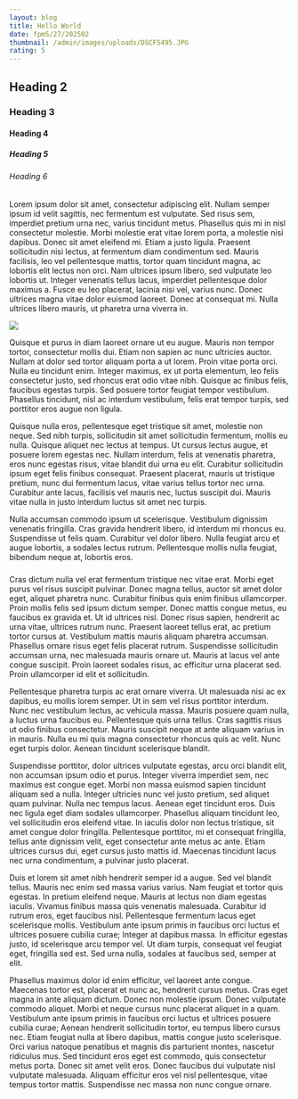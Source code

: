 ```yaml
---
layout: blog
title: Hello World
date: fpm5/27/202502
thumbnail: /admin/images/uploads/DSCF5495.JPG
rating: 5
---
```

## Heading 2

### Heading 3

#### Heading 4

##### Heading 5

###### Heading 6

Lorem ipsum dolor sit amet, consectetur adipiscing elit. Nullam semper ipsum id velit sagittis, nec fermentum est vulputate. Sed risus sem, imperdiet pretium urna nec, varius tincidunt metus. Phasellus quis mi in nisl consectetur molestie. Morbi molestie erat vitae lorem porta, a molestie nisi dapibus. Donec sit amet eleifend mi. Etiam a justo ligula. Praesent sollicitudin nisi lectus, at fermentum diam condimentum sed. Mauris facilisis, leo vel pellentesque mattis, tortor quam tincidunt magna, ac lobortis elit lectus non orci. Nam ultrices ipsum libero, sed vulputate leo lobortis ut. Integer venenatis tellus lacus, imperdiet pellentesque dolor maximus a. Fusce eu leo placerat, lacinia nisi vel, varius nunc. Donec ultrices magna vitae dolor euismod laoreet. Donec at consequat mi. Nulla ultrices libero mauris, ut pharetra urna viverra in.

![](/admin/images/uploads/DSCF5495.JPG)

Quisque et purus in diam laoreet ornare ut eu augue. Mauris non tempor tortor, consectetur mollis dui. Etiam non sapien ac nunc ultricies auctor. Nullam at dolor sed tortor aliquam porta a ut lorem. Proin vitae porta orci. Nulla eu tincidunt enim. Integer maximus, ex ut porta elementum, leo felis consectetur justo, sed rhoncus erat odio vitae nibh. Quisque ac finibus felis, faucibus egestas turpis. Sed posuere tortor feugiat tempor vestibulum. Phasellus tincidunt, nisl ac interdum vestibulum, felis erat tempor turpis, sed porttitor eros augue non ligula.

Quisque nulla eros, pellentesque eget tristique sit amet, molestie non neque. Sed nibh turpis, sollicitudin sit amet sollicitudin fermentum, mollis eu nulla. Quisque aliquet nec lectus at tempus. Ut cursus lectus augue, et posuere lorem egestas nec. Nullam interdum, felis at venenatis pharetra, eros nunc egestas risus, vitae blandit dui urna eu elit. Curabitur sollicitudin ipsum eget felis finibus consequat. Praesent placerat, mauris ut tristique pretium, nunc dui fermentum lacus, vitae varius tellus tortor nec urna. Curabitur ante lacus, facilisis vel mauris nec, luctus suscipit dui. Mauris vitae nulla in justo interdum luctus sit amet nec turpis.

Nulla accumsan commodo ipsum ut scelerisque. Vestibulum dignissim venenatis fringilla. Cras gravida hendrerit libero, id interdum mi rhoncus eu. Suspendisse ut felis quam. Curabitur vel dolor libero. Nulla feugiat arcu et augue lobortis, a sodales lectus rutrum. Pellentesque mollis nulla feugiat, bibendum neque at, lobortis eros.

### 

Cras dictum nulla vel erat fermentum tristique nec vitae erat. Morbi eget purus vel risus suscipit pulvinar. Donec magna tellus, auctor sit amet dolor eget, aliquet pharetra nunc. Curabitur finibus quis enim finibus ullamcorper. Proin mollis felis sed ipsum dictum semper. Donec mattis congue metus, eu faucibus ex gravida et. Ut id ultrices nisl. Donec risus sapien, hendrerit ac urna vitae, ultrices rutrum nunc. Praesent laoreet tellus erat, ac pretium tortor cursus at. Vestibulum mattis mauris aliquam pharetra accumsan. Phasellus ornare risus eget felis placerat rutrum. Suspendisse sollicitudin accumsan urna, nec malesuada mauris ornare ut. Mauris at lacus vel ante congue suscipit. Proin laoreet sodales risus, ac efficitur urna placerat sed. Proin ullamcorper id elit et sollicitudin.

Pellentesque pharetra turpis ac erat ornare viverra. Ut malesuada nisi ac ex dapibus, eu mollis lorem semper. Ut in sem vel risus porttitor interdum. Nunc nec vestibulum lectus, ac vehicula massa. Mauris posuere quam nulla, a luctus urna faucibus eu. Pellentesque quis urna tellus. Cras sagittis risus ut odio finibus consectetur. Mauris suscipit neque at ante aliquam varius in in mauris. Nulla eu mi quis magna consectetur rhoncus quis ac velit. Nunc eget turpis dolor. Aenean tincidunt scelerisque blandit.

Suspendisse porttitor, dolor ultrices vulputate egestas, arcu orci blandit elit, non accumsan ipsum odio et purus. Integer viverra imperdiet sem, nec maximus est congue eget. Morbi non massa euismod sapien tincidunt aliquam sed a nulla. Integer ultricies nunc vel justo pretium, sed aliquet quam pulvinar. Nulla nec tempus lacus. Aenean eget tincidunt eros. Duis nec ligula eget diam sodales ullamcorper. Phasellus aliquam tincidunt leo, vel sollicitudin eros eleifend vitae. In iaculis dolor non lectus tristique, sit amet congue dolor fringilla. Pellentesque porttitor, mi et consequat fringilla, tellus ante dignissim velit, eget consectetur ante metus ac ante. Etiam ultrices cursus dui, eget cursus justo mattis id. Maecenas tincidunt lacus nec urna condimentum, a pulvinar justo placerat.

Duis et lorem sit amet nibh hendrerit semper id a augue. Sed vel blandit tellus. Mauris nec enim sed massa varius varius. Nam feugiat et tortor quis egestas. In pretium eleifend neque. Mauris at lectus non diam egestas iaculis. Vivamus finibus massa quis venenatis malesuada. Curabitur id rutrum eros, eget faucibus nisl. Pellentesque fermentum lacus eget scelerisque mollis. Vestibulum ante ipsum primis in faucibus orci luctus et ultrices posuere cubilia curae; Integer at dapibus massa. In efficitur egestas justo, id scelerisque arcu tempor vel. Ut diam turpis, consequat vel feugiat eget, fringilla sed est. Sed urna nulla, sodales at faucibus sed, semper at elit.

Phasellus maximus dolor id enim efficitur, vel laoreet ante congue. Maecenas tortor est, placerat et nunc ac, hendrerit cursus metus. Cras eget magna in ante aliquam dictum. Donec non molestie ipsum. Donec vulputate commodo aliquet. Morbi et neque cursus nunc placerat aliquet in a quam. Vestibulum ante ipsum primis in faucibus orci luctus et ultrices posuere cubilia curae; Aenean hendrerit sollicitudin tortor, eu tempus libero cursus nec. Etiam feugiat nulla at libero dapibus, mattis congue justo scelerisque. Orci varius natoque penatibus et magnis dis parturient montes, nascetur ridiculus mus. Sed tincidunt eros eget est commodo, quis consectetur metus porta. Donec sit amet velit eros. Donec faucibus dui vulputate nisl vulputate malesuada. Aliquam efficitur eros vel nisl pellentesque, vitae tempus tortor mattis. Suspendisse nec massa non nunc congue ornare.
